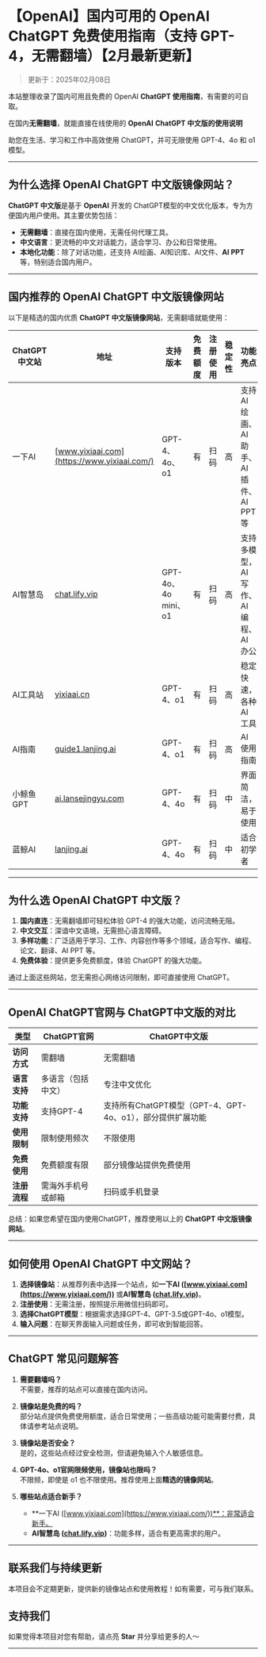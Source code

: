 # 【OpenAI】国内可用的 OpenAI ChatGPT 免费使用指南（支持 GPT-4，无需翻墙）【2月最新更新】

> 更新于：2025年02月08日  

本站整理收录了国内可用且免费的 OpenAI **ChatGPT 使用指南**，有需要的可自取。

在国内**无需翻墙**，就能直接在线使用的 **OpenAI** **ChatGPT 中文版的使用说明**

助您在生活、学习和工作中高效使用 ChatGPT，并可无限使用 GPT-4、4o 和 o1 模型。

---

## 为什么选择 OpenAI ChatGPT 中文版镜像网站？

**ChatGPT 中文版**是基于 **OpenAI** 开发的 ChatGPT模型的中文优化版本，专为方便国内用户使用。其主要优势包括：

- **无需翻墙**：直接在国内使用，无需任何代理工具。
- **中文语言**：更流畅的中文对话能力，适合学习、办公和日常使用。
- **本地化功能**：除了对话功能，还支持 AI绘画、AI知识库、AI文件、**AI PPT**等，特别适合国内用户。

---

## 国内推荐的 OpenAI ChatGPT 中文版镜像网站

以下是精选的国内优质 **ChatGPT 中文版镜像网站**，无需翻墙就能使用：

| ChatGPT 中文站        | 地址                             | 支持版本           | 免费额度 | 注册使用           | 稳定性  | 功能亮点                |
|-------------------------|----------------------------------|--------------------|----------|--------------------|---------|-------------------------|
| 一下AI                  | [www.yixiaai.com](https://www.yixiaai.com/) | GPT-4、4o、o1      | 有       | 扫码          | 高      | 支持 AI 绘画、AI 助手、AI 插件、AI PPT 等 |
| AI智慧岛               | [chat.lify.vip](https://chat.lify.vip/)      | GPT-4o、4o mini、o1 | 有       | 扫码          | 高      | 支持多模型，AI 写作、AI 编程、AI 办公  |
| AI工具站               | [yixiaai.cn](https://yixiaai.cn/)           | GPT-4、o1           | 有       | 扫码          | 高      | 稳定快速，各种 AI 工具  |
| AI指南                 | [guide1.lanjing.ai](https://guide1.lanjing.ai/) | GPT-4、o1           | 有       | 扫码          | 高      | AI 使用指南            |
| 小鲸鱼GPT               | [ai.lansejingyu.com](https://ai.lansejingyu.com/) | GPT-4、4o           | 有       | 扫码          | 中      | 界面简洁，易于使用      |
| 蓝鲸AI                 | [lanjing.ai](https://lanjing.ai/)            | GPT-4、4o           | 有       | 扫码        | 中      | 适合初学者            |

---

## 为什么选 OpenAI ChatGPT 中文版？

1. **国内直连**：无需翻墙即可轻松体验 GPT-4 的强大功能，访问流畅无阻。
2. **中文交互**：深谙中文语境，无需担心语言障碍。
3. **多样功能**：广泛适用于学习、工作、内容创作等多个领域，适合写作、编程、论文、翻译、AI PPT 等。
4. **免费体验**：提供更多免费额度，体验 ChatGPT 的强大功能。

通过上面这些网站，您无需担心网络访问限制，即可直接使用 ChatGPT。

---

## OpenAI ChatGPT官网与 ChatGPT中文版的对比

| 类型 | ChatGPT官网 | ChatGPT中文版 |
|--------|--------|--------|
| **访问方式** | 需翻墙 | 无需翻墙 |
| **语言支持** | 多语言（包括中文） | 专注中文优化 |
| **功能支持** | 支持GPT-4 | 支持所有ChatGPT模型（GPT-4、GPT-4o、o1），部分提供扩展功能 |
| **使用限制** | 限制使用频次 | 不限使用 |
| **免费使用** | 免费额度有限 | 部分镜像站提供免费使用 |
| **注册流程** | 需海外手机号或邮箱 | 扫码或手机登录 |

总结：如果您希望在国内使用ChatGPT，推荐使用以上的 **ChatGPT 中文版镜像网站**。

---

## 如何使用 OpenAI ChatGPT 中文网站？

1. **选择镜像站**：从推荐列表中选择一个站点，如**一下AI ([www.yixiaai.com](https://www.yixiaai.com/))** 或**AI智慧岛 ([chat.lify.vip](https://chat.lify.vip/))**。
2. **注册使用**：无需注册，按照提示用微信扫码即可。
3. **选择ChatGPT模型**：根据需求选择GPT-4、GPT-3.5或GPT-4o、o1模型。
4. **输入问题**：在聊天界面输入问题或任务，即可收到智能回答。

---

## ChatGPT 常见问题解答

1. **需要翻墙吗？**  
   不需要，推荐的站点可以直接在国内访问。

2. **镜像站是免费的吗？**  
   部分站点提供免费使用额度，适合日常使用；一些高级功能可能需要付费，具体请参考站点说明。

3. **镜像站是否安全？**  
   是的，这些站点经过安全检测，但请避免输入个人敏感信息。

4. **GPT-4o、o1官网限频使用，镜像站也限吗？**  
   不限频，即使是 o1 也不限使用。推荐使用上面**精选的镜像网站**。

5. **哪些站点适合新手？**  
   - **一下AI ([www.yixiaai.com](https://www.yixiaai.com/))**：非常适合新手。
   - **AI智慧岛 ([chat.lify.vip](https://chat.lify.vip/))**：功能多样，适合有更高需求的用户。

---

## 联系我们与持续更新

本项目会不定期更新，提供新的镜像站点和使用教程！如有需要，可与我们联系。

## 支持我们

如果觉得本项目对您有帮助，请点亮 **Star** 并分享给更多的人～

---
